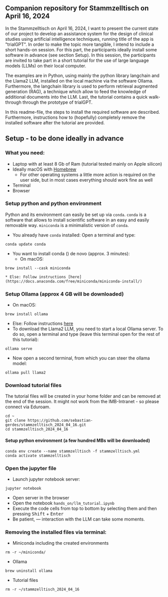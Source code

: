 ## Companion repository for Stammzelltisch on April 16, 2024
In the Stammzelltisch on April 16, 2024, I want to present the current state of our project to develop an assistance system for the design of clinical studies using artificial intelligence techniques, running title of the app is "trialGPT". In order to make the topic more tangible, I intend to include a short hands-on session. For this part, the participants ideally install some software in advance (see section Setup). In this session, the participants are invited to take part in a short tutorial for the use of large language models (LLMs) on their local computer.

The examples are in Python, using mainly the python library langchain and the Llama2 LLM, installed on the local machine via the software Ollama. Furthermore, the langchain library is used to perform retrieval augmented generation (RAG), a technique which allow to feed the knowledge of additional documents into the LLM. Last, the tutorial contains a quick walk-through through the prototype of trialGPT.

In this readme-file, the steps to install the required software are described. Furthermore, instructions how to (hopefully) completely remove the installed software after the tutorial are provided.

## Setup - to be done ideally in advance
### What you need:
* Laptop with at least 8 Gb of Ram (tutorial tested mainly on Apple silicon)
* Ideally macOS with [Homebrew](https://brew.sh/)
    * For other operating systems a little more action is required on the user side, but in most cases everything should work fine as well
* Terminal
* Browser

### Setup python and python environment
Python and its environment can easily be set up via `conda`. `conda` is a software that allows to install scientific software in an easy and easily removable way. `miniconda` is a minimalistic version of `conda`.

* You already have `conda` installed:
Open a terminal and type:

```
conda update conda
```

* You want to install conda () de novo (approx. 3 minutes):
    * On macOS:
```
brew install --cask miniconda
```
    * Else: Follow instructions [here](https://docs.anaconda.com/free/miniconda/miniconda-install/)


### Setup Ollama (approx 4 GB will be downloaded)
* On macOS: 
```
brew install ollama
```
* Else: Follow instructions [here](https://ollama.com/download/mac)
* To download the Llama2 LLM, you need to start a local Ollama server. To do so, open a terminal and type (leave this terminal open for the rest of this tutorial):
```
ollama serve
```
* Now open a second terminal, from which you can steer the ollama model:
```
ollama pull llama2
```

### Download tutorial files
The tutorial files will be created in your home folder and can be removed at the end of the session. It might not work from the IMB-Intranet - so please connect via Eduroam.
```
cd ~
git clone https://github.com/sebastian-gerdes/stammzelltisch_2024_04_16.git
cd stammzelltisch_2024_04_16
```

#### Setup python environment (a few hundred MBs will be downloaded)
```
conda env create --name stammzelltisch -f stammzelltisch.yml
conda activate stammzelltisch
```

### Open the jupyter file
* Launch jupyter notebook server:
```
jupyter notebook
```
* Open server in the browser
* Open the notebook `hands_on/llm_tutorial.ipynb`
* Execute the code cells from top to bottom by selecting them and then pressing <kbd>Shift</kbd> + <kbd>Enter</kbd>
* Be patient, — interaction with the LLM can take some moments.

### Removing the installed files via terminal:
* Miniconda including the created environments
```
rm -r ~/miniconda/
```
* Ollama
```
brew uninstall ollama
```
* Tutorial files
```
rm -r ~/stammzelltisch_2024_04_16
```
